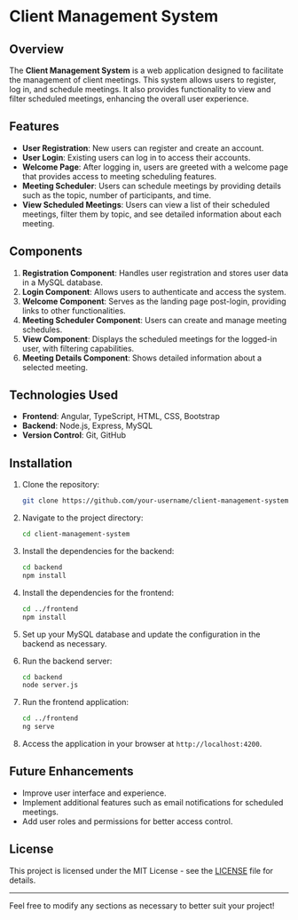 # Client Management System

## Overview

The **Client Management System** is a web application designed to facilitate the management of client meetings. This system allows users to register, log in, and schedule meetings. It also provides functionality to view and filter scheduled meetings, enhancing the overall user experience.

## Features

- **User Registration**: New users can register and create an account.
- **User Login**: Existing users can log in to access their accounts.
- **Welcome Page**: After logging in, users are greeted with a welcome page that provides access to meeting scheduling features.
- **Meeting Scheduler**: Users can schedule meetings by providing details such as the topic, number of participants, and time.
- **View Scheduled Meetings**: Users can view a list of their scheduled meetings, filter them by topic, and see detailed information about each meeting.

## Components

1. **Registration Component**: Handles user registration and stores user data in a MySQL database.
2. **Login Component**: Allows users to authenticate and access the system.
3. **Welcome Component**: Serves as the landing page post-login, providing links to other functionalities.
4. **Meeting Scheduler Component**: Users can create and manage meeting schedules.
5. **View Component**: Displays the scheduled meetings for the logged-in user, with filtering capabilities.
6. **Meeting Details Component**: Shows detailed information about a selected meeting.

## Technologies Used

- **Frontend**: Angular, TypeScript, HTML, CSS, Bootstrap
- **Backend**: Node.js, Express, MySQL
- **Version Control**: Git, GitHub

## Installation

1. Clone the repository:
   ```bash
   git clone https://github.com/your-username/client-management-system.git
   ```

2. Navigate to the project directory:
   ```bash
   cd client-management-system
   ```

3. Install the dependencies for the backend:
   ```bash
   cd backend
   npm install
   ```

4. Install the dependencies for the frontend:
   ```bash
   cd ../frontend
   npm install
   ```

5. Set up your MySQL database and update the configuration in the backend as necessary.

6. Run the backend server:
   ```bash
   cd backend
   node server.js
   ```

7. Run the frontend application:
   ```bash
   cd ../frontend
   ng serve
   ```

8. Access the application in your browser at `http://localhost:4200`.

## Future Enhancements

- Improve user interface and experience.
- Implement additional features such as email notifications for scheduled meetings.
- Add user roles and permissions for better access control.

## License

This project is licensed under the MIT License - see the [LICENSE](LICENSE) file for details.

---

Feel free to modify any sections as necessary to better suit your project!

